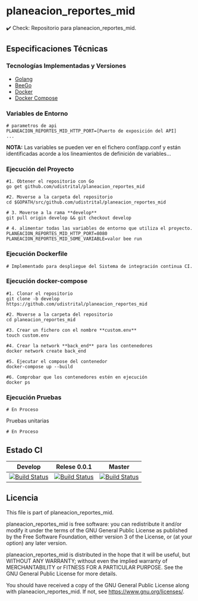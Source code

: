 
# planeacion_reportes_mid
:heavy_check_mark: Check: Repositorio para planeacion_reportes_mid.

## Especificaciones Técnicas

### Tecnologías Implementadas y Versiones
* [Golang](https://github.com/udistrital/introduccion_oas/blob/master/instalacion_de_herramientas/golang.md)
* [BeeGo](https://github.com/udistrital/introduccion_oas/blob/master/instalacion_de_herramientas/beego.md)
* [Docker](https://docs.docker.com/engine/install/ubuntu/)
* [Docker Compose](https://docs.docker.com/compose/)


### Variables de Entorno
```shell
# parametros de api
PLANEACION_REPORTES_MID_HTTP_PORT=[Puerto de exposición del API]
...
```
**NOTA:** Las variables se pueden ver en el fichero conf/app.conf y están identificadas acorde a los lineamientos de definición de variables...

### Ejecución del Proyecto
```shell
#1. Obtener el repositorio con Go
go get github.com/udistrital/planeacion_reportes_mid

#2. Moverse a la carpeta del repositorio
cd $GOPATH/src/github.com/udistrital/planeacion_reportes_mid

# 3. Moverse a la rama **develop**
git pull origin develop && git checkout develop

# 4. alimentar todas las variables de entorno que utiliza el proyecto.
PLANEACION_REPORTES_MID_HTTP_PORT=8080 PLANEACION_REPORTES_MID_SOME_VARIABLE=valor bee run
```

### Ejecución Dockerfile
```shell
# Implementado para despliegue del Sistema de integración continua CI.
```

### Ejecución docker-compose
```shell
#1. Clonar el repositorio
git clone -b develop https://github.com/udistrital/planeacion_reportes_mid

#2. Moverse a la carpeta del repositorio
cd planeacion_reportes_mid

#3. Crear un fichero con el nombre **custom.env**
touch custom.env

#4. Crear la network **back_end** para los contenedores
docker network create back_end

#5. Ejecutar el compose del contenedor
docker-compose up --build

#6. Comprobar que los contenedores estén en ejecución
docker ps
```

### Ejecución Pruebas
```shell
# En Proceso
```

Pruebas unitarias
```shell
# En Proceso
```
## Estado CI


| Develop | Relese 0.0.1 | Master |
| -- | -- | -- |
| [![Build Status](https://hubci.portaloas.udistrital.edu.co/api/badges/udistrital/planeacion_reportes_mid/status.svg?ref=refs/heads/develop)](https://hubci.portaloas.udistrital.edu.co/udistrital/planeacion_reportes_mid) | [![Build Status](https://hubci.portaloas.udistrital.edu.co/api/badges/udistrital/planeacion_reportes_mid/status.svg?ref=refs/heads/release/0.0.1)](https://hubci.portaloas.udistrital.edu.co/udistrital/planeacion_reportes_mid) | [![Build Status](https://hubci.portaloas.udistrital.edu.co/api/badges/udistrital/planeacion_reportes_mid/status.svg)](https://hubci.portaloas.udistrital.edu.co/udistrital/planeacion_reportes_mid) |


## Licencia

This file is part of planeacion_reportes_mid.

planeacion_reportes_mid is free software: you can redistribute it and/or modify it under the terms of the GNU General Public License as published by the Free Software Foundation, either version 3 of the License, or (at your option) any later version.

planeacion_reportes_mid is distributed in the hope that it will be useful, but WITHOUT ANY WARRANTY; without even the implied warranty of MERCHANTABILITY or FITNESS FOR A PARTICULAR PURPOSE. See the GNU General Public License for more details.

You should have received a copy of the GNU General Public License along with planeacion_reportes_mid. If not, see https://www.gnu.org/licenses/.


